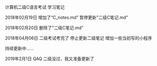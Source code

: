 计算机二级C语言考试 学习笔记

2018年02月19日 增加了“C_notes.md” 暂停更新"二级C笔记.md"

2018年02月20日 删除了"二级C笔记.md"

2018年04月06日 二级考试考完了 停止更新二级笔记
			   增加一些当初写的小程序

持续更新中......

2019年2月1日  QAQ 二级没过，我又准备更新了
